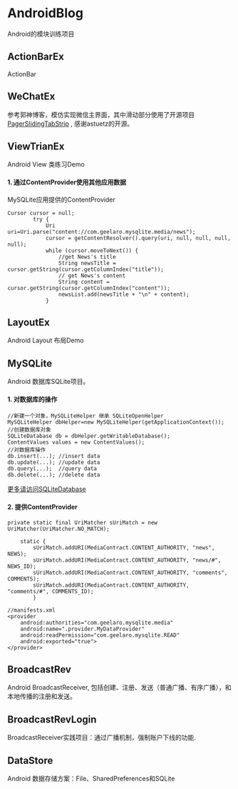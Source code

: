 # AndroidBlog

Android的模块训练项目

## ActionBarEx

ActionBar

## WeChatEx

参考郭神博客，模仿实现微信主界面，其中滑动部分使用了开源项目 [PagerSlidingTabStrip](https://github.com/astuetz/PagerSlidingTabStrip) , 感谢astuetz的开源。 

## ViewTrianEx

Android View 类练习Demo

#### 1. 通过ContentProvider使用其他应用数据
MySQLite应用提供的ContentProvider

```
Cursor cursor = null;
        try {
            Uri uri=Uri.parse("content://com.geelaro.mysqlite.media/news");
            cursor = getContentResolver().query(uri, null, null, null, null);
            while (cursor.moveToNext()) {
                //get News's title
                String newsTitle = cursor.getString(cursor.getColumnIndex("title"));
                // get News's content
                String content = cursor.getString(cursor.getColumnIndex("content"));
                newsList.add(newsTitle + "\n" + content);
            }
```


## LayoutEx

Android Layout 布局Demo

## MySQLite

Android 数据库SQLite项目。
#### 1. 对数据库的操作
```
//新建一个对象，MySQLiteHelper 继承 SQLiteOpenHelper
MySQLiteHelper dbHelper=new MySQLiteHelper(getApplicationContext());
//创建数据库对象
SQLiteDatabase db = dbHelper.getWritableDatabase();
ContentValues values = new ContentValues();
//对数据库操作
db.insert(...); //insert data
db.update(...); //update data
db.query(...);  //query data
db.delete(...); //delete data
```
[更多请访问SQLiteDatabase](http://developer.android.youdaxue.com/reference/android/database/sqlite/SQLiteDatabase.html#deleteDatabase(java.io.File))

#### 2. 提供ContentProvider 

```
private static final UriMatcher sUriMatch = new UriMatcher(UriMatcher.NO_MATCH);

    static {
        sUriMatch.addURI(MediaContract.CONTENT_AUTHORITY, "news", NEWS);
        sUriMatch.addURI(MediaContract.CONTENT_AUTHORITY, "news/#", NEWS_ID);
        sUriMatch.addURI(MediaContract.CONTENT_AUTHORITY, "comments", COMMENTS);
        sUriMatch.addURI(MediaContract.CONTENT_AUTHORITY, "comments/#", COMMENTS_ID);
        }
        
//manifests.xml
<provider
    android:authorities="com.geelaro.mysqlite.media"
    android:name=".provider.MyDataProvider"
    android:readPermission="com.geelaro.mysqlite.READ"
    android:exported="true">
</provider>
```

## BroadcastRev

Android BroadcastReceiver, 包括创建、注册、发送（普通广播、有序广播），和本地传播的注册和发送。

## BroadcastRevLogin

BroadcastReceiver实践项目：通过广播机制，强制账户下线的功能.

## DataStore
Android 数据存储方案：File、SharedPreferences和SQLite